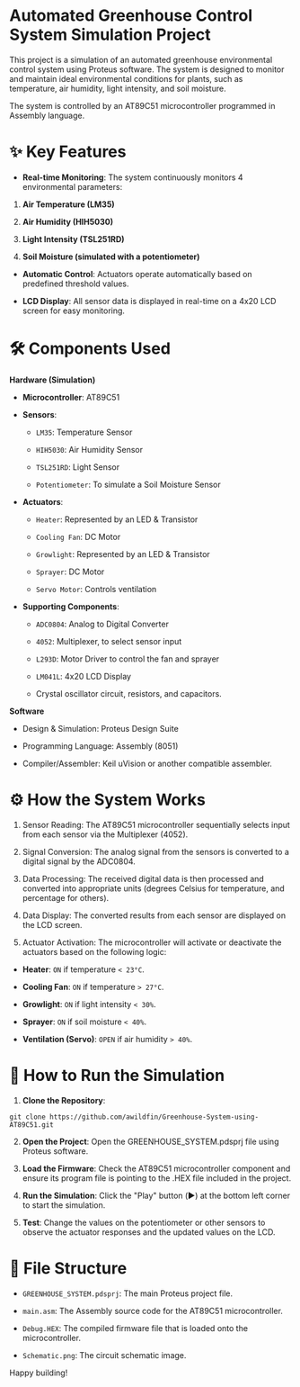 # Automated Greenhouse Control System Simulation Project
This project is a simulation of an automated greenhouse environmental control system using Proteus software. The system is designed to monitor and maintain ideal environmental conditions for plants, such as temperature, air humidity, light intensity, and soil moisture.

The system is controlled by an AT89C51 microcontroller programmed in Assembly language.

# ✨ Key Features
- **Real-time Monitoring**: The system continuously monitors 4 environmental parameters:

1. **Air Temperature (LM35)**

2. **Air Humidity (HIH5030)**

3. **Light Intensity (TSL251RD)**

4. **Soil Moisture (simulated with a potentiometer)**

- **Automatic Control**: Actuators operate automatically based on predefined threshold values.

- **LCD Display**: All sensor data is displayed in real-time on a 4x20 LCD screen for easy monitoring.

# 🛠️ Components Used
**Hardware (Simulation)**
- **Microcontroller**: AT89C51

- **Sensors**:

  - `LM35`: Temperature Sensor

  - `HIH5030`: Air Humidity Sensor

  - `TSL251RD`: Light Sensor

  - `Potentiometer`: To simulate a Soil Moisture Sensor

- **Actuators**:

  - `Heater`: Represented by an LED & Transistor

  - `Cooling Fan`: DC Motor

  - `Growlight`: Represented by an LED & Transistor

  - `Sprayer`: DC Motor

  - `Servo Motor`: Controls ventilation

- **Supporting Components**:

  - `ADC0804`: Analog to Digital Converter

  - `4052`: Multiplexer, to select sensor input

  - `L293D`: Motor Driver to control the fan and sprayer

  - `LM041L`: 4x20 LCD Display

  - Crystal oscillator circuit, resistors, and capacitors.

**Software**
- Design & Simulation: Proteus Design Suite

- Programming Language: Assembly (8051)

- Compiler/Assembler: Keil uVision or another compatible assembler.

# ⚙️ How the System Works
1. Sensor Reading: The AT89C51 microcontroller sequentially selects input from each sensor via the Multiplexer (4052).

2. Signal Conversion: The analog signal from the sensors is converted to a digital signal by the ADC0804.

3. Data Processing: The received digital data is then processed and converted into appropriate units (degrees Celsius for temperature, and percentage for others).

4. Data Display: The converted results from each sensor are displayed on the LCD screen.

5. Actuator Activation: The microcontroller will activate or deactivate the actuators based on the following logic:

  - **Heater**: `ON` if temperature `< 23°C`.

  - **Cooling Fan**: `ON` if temperature `> 27°C`.

  - **Growlight**: `ON` if light intensity `< 30%`.

  - **Sprayer**: `ON` if soil moisture `< 40%`.

  - **Ventilation (Servo)**: `OPEN` if air humidity `> 40%`.

# 🚀 How to Run the Simulation
1. **Clone the Repository**:
   
```
git clone https://github.com/awildfin/Greenhouse-System-using-AT89C51.git
```

2. **Open the Project**: Open the GREENHOUSE_SYSTEM.pdsprj file using Proteus software.

3. **Load the Firmware**: Check the AT89C51 microcontroller component and ensure its program file is pointing to the .HEX file included in the project.

4. **Run the Simulation**: Click the "Play" button (▶️) at the bottom left corner to start the simulation.

5. **Test**: Change the values on the potentiometer or other sensors to observe the actuator responses and the updated values on the LCD.

# 📂 File Structure
- `GREENHOUSE_SYSTEM.pdsprj`: The main Proteus project file.

- `main.asm`: The Assembly source code for the AT89C51 microcontroller.

- `Debug.HEX`: The compiled firmware file that is loaded onto the microcontroller.

- `Schematic.png`: The circuit schematic image.

Happy building!
